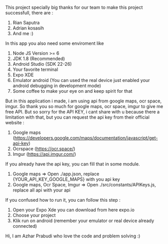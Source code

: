 This project specially big thanks for our team to make this project successfull, there are :

1. Rian Saputra
2. Adrian kosasih
3. And me :)

In this app you also need some enviroment like

1. Node JS Version >= 6
2. JDK 1.8 (Recommended)
3. Android Studio (SDK 22-26)
4. Your favorite terminal
5. Expo XDE
6. Emulator android (You can used the real device just enabled your android debugging in development mode)
7. Some coffee to make your eye on and keep spirit for that

But in this application i made, i am using api from google maps, ocr space, imgur. So thank you so much for google maps, ocr space, imgur to give me free API. But so sorry for the API KEY, i cant share with u because there a limitation with that, but you can request the api key from their official website :

1. Google maps (https://developers.google.com/maps/documentation/javascript/get-api-key)
2. Ocrspace (https://ocr.space/)
3. Imgur (https://api.imgur.com/)

If you already have the api key, you can fill that in some module.

1. Google maps => Open ./app.json, replace {YOUR_API_KEY_GOOGLE_MAPS} with you api key
2. Google maps, Ocr Space, Imgur => Open ./src/constants/APIKeys.js, replace all api with your api

If you confused how to run it, you can follow this step :

1. Open your Expo Xde you can download from here expo.io
2. Choose your project
3. Klik run on android (remember your emulator or real device already connected)


Hi, I am Azhar Prabudi who love the code and problem solving :)